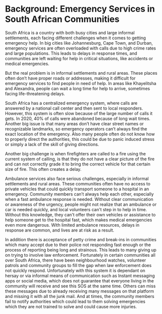 # Background: Emergency Services in South African Communities

South Africa is a country with both busy cities and large informal settlements, each
facing different challenges when it comes to getting emergency help. In big cities like
Johannesburg, Cape Town, and Durban, emergency services are often overloaded with
calls due to high crime rates and large populations. This leads to delays in response
times, and communities are left waiting for help in critical situations, like accidents or
medical emergencies.

But the real problem is in informal settlements and rural areas. These places often don’t
have proper roads or addresses, making it difficult for emergency services to find
people in need of help. In areas like Khayelitsha and Alexandra, people can wait a long
time for help to arrive, sometimes facing life-threatening delays.

South Africa has a centralized emergency system, where calls are answered by a
national call center and then sent to local responders. However, this system is often
slow because of the large number of calls it gets. In 2020, 40% of calls were abandoned
because of long wait times. Another big issue is that many areas don’t have clear street
names or recognizable landmarks, so emergency operators can’t always find the exact
location of the emergency. Also many people often do not know how to properly direct the authorities, this could be due to panic induced stress or simply a lack of the skill of giving directions.

Another big challenge is when firefighters are called to a fire using the current system of calling, is that they do not have a clear picture of the fire and can not correctly grade it to bring the correct vehicle for that certain size of fire. This often creates a delay.

Ambulance services also face serious challenges, especially in informal settlements
and rural areas. These communities often have no access to private vehicles that could
quickly transport someone to a hospital in an emergency. Community members can’t
always help each other, especially when a fast ambulance response is needed. Without
clear communication or awareness of the urgency, people might not realize that an
ambulance or car is needed quickly, and local volunteers can't step in to help in time.
Without this knowledge, they can't offer their own vehicles or assistance to help
someone get to the hospital fast, which makes medical emergencies even more
dangerous. With limited ambulance resources, delays in response are common, and
lives are at risk as a result.

In addition there is acceptance of petty crime and break-ins in communities which many accept due to their police not responding fast enough or the process of reporting being long and strainous. This leads to many giving up on trying to involve law enforcement. Fortunately in certain communities all over South Africa, there have been neighbourhood watches, volunteer patrols and community groups to fill the gap when law enforcement does not quickly respond. Unfortunately with this system it is dependant on hersay or via informal means of communication such as Instant messaging apps or social media, which does not guarantee that everyone living in the community will receive and see this SOS at the same time. Others can miss these messages due to already receiving many messages on that platform and missing it with all the junk mail. And at times, the community members fail to notify authorities which could lead to them solving emergencies which they are not trained to solve and could cause more injuries.